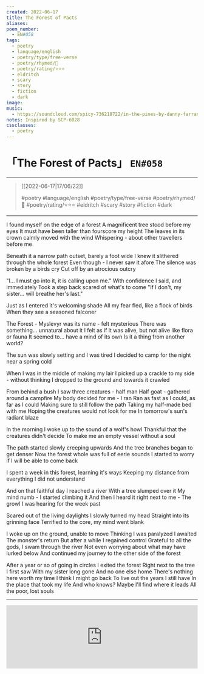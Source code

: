 ```yaml
---
created: 2022-06-17
title: The Forest of Pacts
aliases:
poem_number:
  - EN#058
tags:
  - poetry
  - language/english
  - poetry/type/free-verse
  - poetry/rhymed/🔴
  - poetry/rating/⭐⭐⭐
  - eldritch
  - scary
  - story
  - fiction
  - dark
image:
music:
  - https://soundcloud.com/spicy-736218722/in-the-pines-by-danny-farrant-and-paul-rawson
notes: Inspired by SCP-6028
cssclasses:
  - poetry
---
```

# 「The Forest of Pacts」 `EN#058`

---

> [[2022-06-17|17/06/22]]
> 
> #poetry 
> #language/english 
> #poetry/type/free-verse 
> #poetry/rhymed/🔴 
> #poetry/rating/⭐⭐⭐ 
> #eldritch #scary #story #fiction #dark 

---

I found myself on the edge of a forest
A magnificent tree stood before my eyes
It must have been taller than fourscore my height
The leaves in its crown calmly moved with the wind
Whispering - about other travellers before me

Beneath it a narrow path outset, barely a foot wide
I knew it slithered through the whole forest
Even though - I never saw it afore
The silence was broken by a birds cry
Cut off by an atrocious outcry

"I... I must go into it, it is calling upon me." 
With confidence I said, and immediately
Took a step back scared of what's to come
"If I don't, my sister... will breathe her's last."

Just as I entered it's welcoming shade
All my fear fled, like a flock of birds
When they see a seasoned falconer

The Forest - Myslevyr was its name - felt mysterious
There was something... unnatural about it
I felt as if it was alive, but not alive like flora or fauna
It seemed to... have a mind of its own
Is it a thing from another world?

The sun was slowly setting and I was tired
I decided to camp for the night near a spring cold

When I was in the middle of making my lair
I picked up a crackle to my side - without thinking
I dropped to the ground and towards it crawled

From behind a bush I saw three creatures - half man
Half goat - gathered around a campfire
My body decided for me - I ran
Ran as fast as I could, as far as I could
Making sure to still follow the path
Taking my half-made bed with me
Hoping the creatures would not look for me
In tomorrow's sun's radiant blaze

In the morning I woke up to the sound of a wolf's howl
Thankful that the creatures didn't decide
To make me an empty vessel without a soul

The path started slowly creeping upwards
And the tree branches began to get denser
Now the forest whole was full of eerie sounds
I started to worry if I will be able to come back

I spent a week in this forest, learning it's ways
Keeping my distance from everything
I did not understand

And on that faithful day I reached a river
With a tree slumped over it
My mind numb - I started climbing it
And then I heard it right next to me - 
The growl I was hearing for the week past

Scared out of the living daylights
I slowly turned my head
Straight into its grinning face
Terrified to the core, my mind went blank

I woke up on the ground, unable to move
Thinking I was paralyzed I awaited
The monster's return
But after a while I regained control
Grateful to all the gods, I swam through the river
Not even worrying about what may have lurked below
And continued my journey to the other side of the forest


After a year or so of going in circles I exited the forest
Right next to the tree I first saw
With my sister long gone
And no one else home
There's nothing here worth my time
I think I might go back
To live out the years I still have
In the place that took my life
And who knows?
Maybe I'll find where it leads
All the poor, lost souls

---

<iframe width="100%" height="166" scrolling="no" frameborder="no" allow="autoplay" src="https://w.soundcloud.com/player/?url=https%3A//api.soundcloud.com/tracks/1053286624&color=%23ff5500&auto_play=false&hide_related=false&show_comments=true&show_user=true&show_reposts=false&show_teaser=true&visual=true"></iframe>